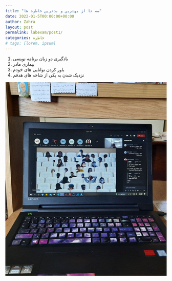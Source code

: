 ```yaml
---
title: "سه تا از بهترین و بدترین خاطره ها"
date: 2022-01-5T00:00:00+00:00
author: Zahra
layout: post
permalink: labexam/post1/
categories: خاطره
# tags: [lorem, ipsum]
---
```

1) یادگیری دو زبان برنامه نویسی
2) بیماری مادر
3) باور کردن توانایی های خودم
4) نزدیک شدن به یکی از شاخه های هدفم

  <!-- - url: /assets/images/photo.jpg
    image_path: /assets/images/photo.jpg
    alt: "photo"
    title: "photo" -->

![Zahra](/assets/images/photo.jpg "Zahra")